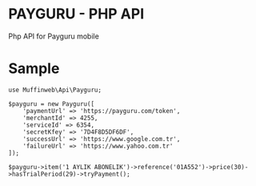 # PAYGURU - PHP API
Php API for Payguru mobile

# Sample
```
use Muffinweb\Api\Payguru;

$payguru = new Payguru([
	'paymentUrl' => 'https://payguru.com/token',
	'merchantId' => 4255,
	'serviceId' => 6354,
	'secretKfey' => '7D4F8D5DF6DF',
	'successUrl' => 'https://www.google.com.tr',
	'failureUrl' => 'https://www.yahoo.com.tr'
]);
```

```
$payguru->item('1 AYLIK ABONELIK')->reference('01A552')->price(30)->hasTrialPeriod(29)->tryPayment();
```
